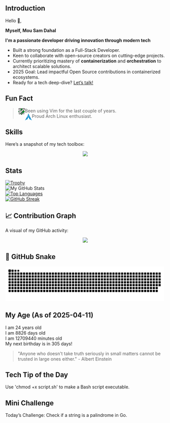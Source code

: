 ## Introduction
Hello 👋,

**Myself, Mou Sam Dahal**

**I'm a passionate developer driving innovation through modern tech**

- Built a strong foundation as a Full-Stack Developer.
- Keen to collaborate with open-source creators on cutting-edge projects.
- Currently prioritizing mastery of **containerization** and **orchestration** to architect scalable solutions.
- 2025 Goal: Lead impactful Open Source contributions in containerized ecosystems.
- Ready for a tech deep-dive? [Let’s talk!](mailto:mousam.dahal4@gmail.com)

## Fun Fact
> Been using <img align="left" alt="Vim" width="22px" src="https://raw.githubusercontent.com/github/explore/master/topics/vim/vim.png" /> Vim for the last couple of years.  
> Proud <img align="left" alt="Arch" width="22px" src="https://raw.githubusercontent.com/github/explore/master/topics/archlinux/archlinux.png" /> Arch Linux enthusiast.

## Skills
Here’s a snapshot of my tech toolbox:  
<p align="center">
  <a href="https://github.com/leodahal4">
    <img src="https://skillicons.dev/icons?i=docker,k8s,linux,git,github,bash,py,js,ts,golang,rust,c,java,nodejs,django,flask,nextjs,php,css,bootstrap,jquery,mongodb,mysql,postgres,sqlite,redis,nginx,jenkins,heroku,postman,vim,vscode,idea,md,regex" />
  </a>
</p>

## Stats
[![Trophy](https://github-profile-trophy.vercel.app/?username=leodahal4&theme=flat)](https://github.com/ryo-ma/github-profile-trophy)  
<img alt="My GitHub Stats" src="https://github-readme-stats.vercel.app/api?username=leodahal4&show_icons=true&hide_border=false&count_private=true" />  
[![Top Languages](https://github-readme-stats.vercel.app/api/top-langs/?username=leodahal4&hide_progress=true&langs_count=8)](https://github.com/anuraghazra/github-readme-stats)  
[![GitHub Streak](https://streak-stats.demolab.com?user=leodahal4&date_format=%5BY.%5Dn.j)](https://git.io/streak-stats)

## 📈 Contribution Graph
A visual of my GitHub activity:  
<p align="center">
  <a href="https://github.com/leodahal4">
    <img src="https://github-readme-activity-graph.vercel.app/graph?username=leodahal4&theme=github-compact" />
  </a>
</p>

## 🐍 GitHub Snake
<a href="https://gitstar-ranking.com/leodahal4" title="Snek 🐍"><img width="500" src="https://raw.githubusercontent.com/Lissy93/Lissy93/master/assets/github-snake.svg" /></a>

## My Age (As of 2025-04-11)
I am 24 years old  
I am 8826 days old  
I am 12709440 minutes old  
My next birthday is in 305 days!  

> "Anyone who doesn't take truth seriously in small matters cannot be trusted in large ones either." - Albert Einstein

## Tech Tip of the Day
Use 'chmod +x script.sh' to make a Bash script executable.

## Mini  Challenge
Today’s Challenge: Check if a string is a palindrome in Go.
